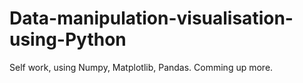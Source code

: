 # Data-manipulation-visualisation-using-Python
Self work, using Numpy, Matplotlib, Pandas.
Comming up more.
